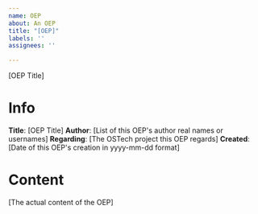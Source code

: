 ```yaml
---
name: OEP
about: An OEP
title: "[OEP]"
labels: ''
assignees: ''

---
```


[OEP Title]
# Info
  **Title**: [OEP Title]
  **Author**: [List of this OEP's author real names or usernames]
  **Regarding**: [The OSTech project this OEP regards]
  **Created**: [Date of this OEP's creation in yyyy-mm-dd format]
# Content
[The actual content of the OEP]
